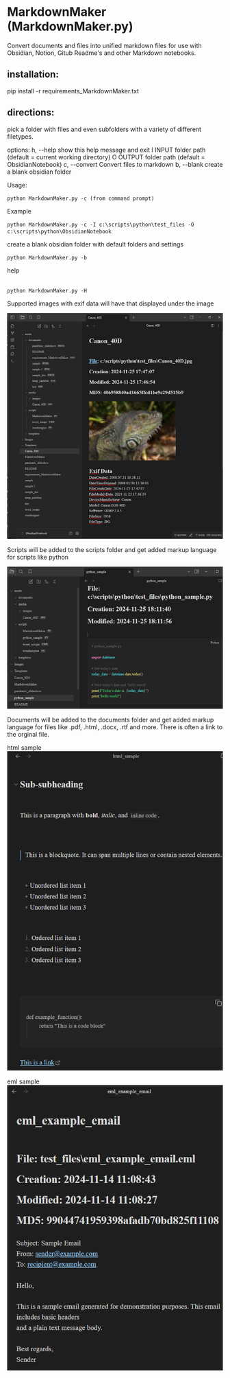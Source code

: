 # MarkdownMaker (MarkdownMaker.py)
Convert documents and files into unified markdown files for use with Obsidian, Notion, Gitub Readme's and other Markdown notebooks.

## installation:

pip install -r requirements_MarkdownMaker.txt

## directions:
pick a folder with files and even subfolders with a variety of different filetypes. 

options:
h, --help            show this help message and exit
I INPUT folder path (default = current working directory)
O OUTPUT folder path (default = ObsidianNotebook)
c, --convert         Convert files to markdown
b, --blank           create a blank obsidian folder

  
Usage:


```
python MarkdownMaker.py -c (from command prompt) 
```

Example
```
python MarkdownMaker.py -c -I c:\scripts\python\test_files -O c:\scripts\python\ObsidianNotebook
```


create a blank obsidian folder with default folders and settings
```
python MarkdownMaker.py -b 
```
help
```

python MarkdownMaker.py -H
```


Supported images with exif data will have that displayed under the image


![sample output](images/ScreenshotExifData1.jpg)


Scripts will be added to the scripts folder and get added markup language for scripts like python


![sample output](images/python_sample1.jpg)

 
Documents will be added to the documents folder and get added markup language for files like .pdf, .html, .docx, .rtf and more.
There is often a link to the orginal file.

html sample
![sample output](images/html_sample1.png)


eml sample
![sample output](images/eml_sample1.png)




